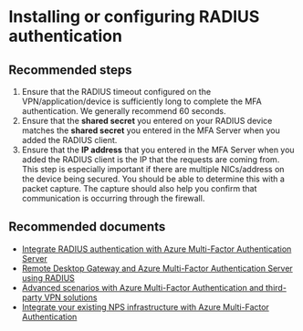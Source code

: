 <properties
	pageTitle="MFA Server (On-Premises)/Installing or configuring RADIUS authentication"
	description="MFA Server (On-Premises)/Installing or configuring RADIUS authentication"
	service="microsoft.multifactorauthentication"
	resource=""
	authors="kgremban"
	displayOrder=""
	selfHelpType="generic"
	supportTopicIds="32336331"
	resourceTags=""
	productPesIds="14947"
	cloudEnvironments="public"
	articleId="c2e45568-1a53-40a3-8a33-e933128f60c8"
	ownershipId="ASEP_ContentService_Placeholder"
/>

# Installing or configuring RADIUS authentication

## **Recommended steps**

1. Ensure that the RADIUS timeout configured on the VPN/application/device is sufficiently long to complete the MFA authentication. We generally recommend 60 seconds.
2. Ensure that the **shared secret** you entered on your RADIUS device matches the **shared secret** you entered in the MFA Server when you added the RADIUS client. 
3. Ensure that the **IP address** that you entered in the MFA Server when you added the RADIUS client is the IP that the requests are coming from. This step is especially important if there are multiple NICs/address on the device being secured. You should be able to determine this with a packet capture. The capture should also help you confirm that communication is occurring through the firewall. 

## **Recommended documents**

- [Integrate RADIUS authentication with Azure Multi-Factor Authentication Server](https://docs.microsoft.com/azure/multi-factor-authentication/multi-factor-authentication-get-started-server-radius)  
- [Remote Desktop Gateway and Azure Multi-Factor Authentication Server using RADIUS](https://docs.microsoft.com/azure/multi-factor-authentication/multi-factor-authentication-get-started-server-rdg)  
- [Advanced scenarios with Azure Multi-Factor Authentication and third-party VPN solutions](https://docs.microsoft.com/azure/multi-factor-authentication/multi-factor-authentication-advanced-vpn-configurations)  
- [Integrate your existing NPS infrastructure with Azure Multi-Factor Authentication](https://docs.microsoft.com/azure/multi-factor-authentication/multi-factor-authentication-nps-extension)  
